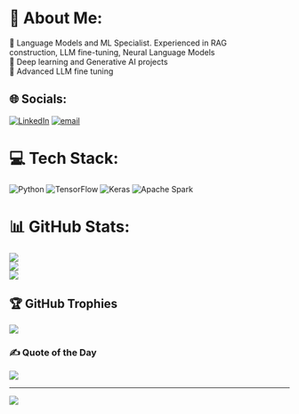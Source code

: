 # 💫 About Me:
🔭 Language Models and ML Specialist. Experienced in RAG<br>construction, LLM fine-tuning, Neural Language Models<br>👯 Deep learning and Generative AI projects<br>🌱 Advanced LLM fine tuning <br>


## 🌐 Socials:
[![LinkedIn](https://img.shields.io/badge/LinkedIn-%230077B5.svg?logo=linkedin&logoColor=white)](https://linkedin.com/in/www.linkedin.com/in/sdeo24) [![email](https://img.shields.io/badge/Email-D14836?logo=gmail&logoColor=white)](mailto:siddheshdeo2021@gmail.com) 

# 💻 Tech Stack:
![Python](https://img.shields.io/badge/python-3670A0?style=for-the-badge&logo=python&logoColor=ffdd54) ![TensorFlow](https://img.shields.io/badge/TensorFlow-%23FF6F00.svg?style=for-the-badge&logo=TensorFlow&logoColor=white) ![Keras](https://img.shields.io/badge/Keras-%23D00000.svg?style=for-the-badge&logo=Keras&logoColor=white) ![Apache Spark](https://img.shields.io/badge/Apache%20Spark-FDEE21?style=for-the-badge&logo=apachespark&logoColor=black)
# 📊 GitHub Stats:
![](https://github-readme-stats.vercel.app/api?username=deosiddhesh&theme=github_dark&hide_border=false&include_all_commits=false&count_private=false)<br/>
![](https://nirzak-streak-stats.vercel.app/?user=deosiddhesh&theme=github_dark&hide_border=false)<br/>
![](https://github-readme-stats.vercel.app/api/top-langs/?username=deosiddhesh&theme=github_dark&hide_border=false&include_all_commits=false&count_private=false&layout=compact)

## 🏆 GitHub Trophies
![](https://github-profile-trophy.vercel.app/?username=deosiddhesh&theme=radical&no-frame=false&no-bg=true&margin-w=4)

### ✍️ Quote of the Day
![](https://quotes-github-readme.vercel.app/api?type=horizontal&theme=radical)

---
[![](https://visitcount.itsvg.in/api?id=deosiddhesh&icon=0&color=0)](https://visitcount.itsvg.in)

<!-- Proudly created with GPRM ( https://gprm.itsvg.in ) -->
